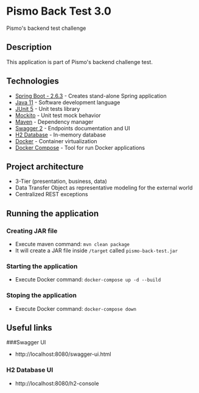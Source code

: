 # Pismo Back Test 3.0
Pismo's backend test challenge

## Description
This application is part of Pismo's backend challenge test. 

## Technologies
- [Spring Boot - 2.6.3](https://spring.io/projects/spring-boot) - Creates stand-alone Spring application
- [Java 11](https://www.oracle.com/br/java/) - Software development language
- [JUnit 5](https://junit.org/junit5/docs/current/user-guide/) - Unit tests library
- [Mockito](https://site.mockito.org/) - Unit test mock behavior
- [Maven](https://maven.apache.org/) - Dependency manager
- [Swagger 2](https://swagger.io/docs/) - Endpoints documentation and UI
- [H2 Database](https://www.h2database.com/html/quickstart.html) - In-memory database
- [Docker](https://www.docker.com/get-started) - Container virtualization
- [Docker Compose](https://docs.docker.com/compose/install/) - Tool for run Docker applications

## Project architecture
- 3-Tier (presentation, business, data)
- Data Transfer Object as representative modeling for the external world
- Centralized REST exceptions

## Running the application

### Creating JAR file
- Execute maven command: `mvn clean package `
- It will create a JAR file inside `/target` called `pismo-back-test.jar`

### Starting the application
- Execute Docker command: `docker-compose up -d --build`

### Stoping the application
- Execute Docker command: `docker-compose down`

## Useful links
###Swagger UI
- http://localhost:8080/swagger-ui.html

### H2 Database UI
- http://localhost:8080/h2-console